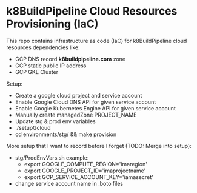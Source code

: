 # k8BuildPipeline Cloud Resources Provisioning (IaC)

This repo contains infrastructure as code (IaC) for k8BuildPipeline cloud resources dependencies like:

  - GCP DNS record **k8buildpipeline.com** zone
  - GCP static public IP address
  - GCP GKE Cluster

Setup:

  - Create a google cloud project and service account
  - Enable Google Cloud DNS API for given service account
  - Enable Google Kubernetes Engine API for given service account
  - Manually create managedZone PROJECT_NAME
  - Update stg & prod env variables
  - ./setupGcloud
  - cd environments/stg/ && make provision

More setup that I want to record before I forget (TODO: Merge into setup):
  - stg/ProdEnvVars.sh example:
    - export GOOGLE_COMPUTE_REGION='imaregion'
    - export GOOGLE_PROJECT_ID='imaprojectname'
    - export GCP_SERVICE_ACCOUNT_KEY='iamasecret'
  - change service account name in .boto files
